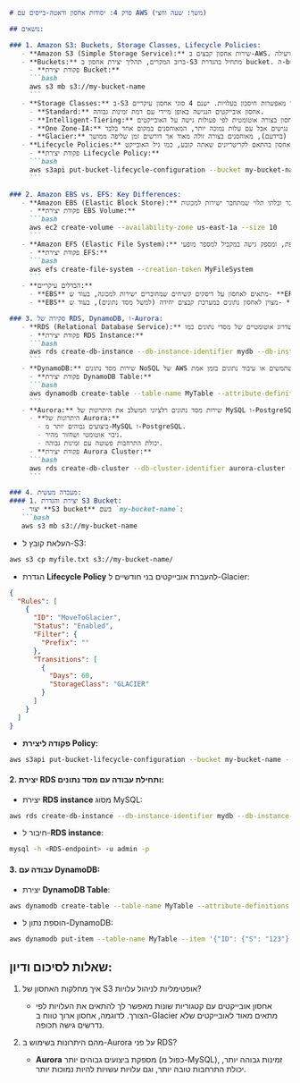 ```markdown
# פרק 4: יסודות אחסון ודאטה-בייסים עם AWS (משך: שעה וחצי)

## נושאים:

### 1. Amazon S3: Buckets, Storage Classes, Lifecycle Policies:
   - **Amazon S3 (Simple Storage Service):** שירות אחסון קבצים ב-AWS. הוא נועד לאחסן כמויות גדולות של נתונים באינטרנט, ומספק גישה נוחה ויעילה.
   - **Buckets:** ברוב המקרים, תהליך יצירת אחסון ב-S3 מתחיל בהגדרת bucket. ה-bucket הוא מיכל שבו מאוחסנים האובייקטים (קבצים) ב-S3.
     - **פקודת יצירת Bucket:**
     ```bash
     aws s3 mb s3://my-bucket-name
     ```
   - **Storage Classes:** ב-S3 ישנן מספר קטגוריות אחסון המיועדות לצרכים שונים, ובכך מאפשרות חיסכון בעלויות. ישנם 4 סוגי אחסון עיקריים:
     - **Standard:** אחסון אובייקטים הנגישה באופן מיידי עם רמת זמינות גבוהה.
     - **Intelligent-Tiering:** מתאם את סיווג האחסון בצורה אוטומטית לפי פעולות גישה על האובייקטים.
     - **One Zone-IA:** אחסון אובייקטים פחות נגישים אבל עם עלות נמוכה יותר, המאוחסנים במקום אחד בלבד.
     - **Glacier:** אחסון אובייקטים ארוך טווח (בוידעם), מאוחסנים בצורה זולה מאוד אך דורשים זמן שליפה ממושך.
   - **Lifecycle Policies:** אפשרות להגדיר חוקים אוטומטיים להעברת אובייקטים בין סוגי האחסון בהתאם לקריטריונים שאתה קובע, כמו גיל האובייקט.
     - **פקודת יצירת Lifecycle Policy:**
     ```bash
     aws s3api put-bucket-lifecycle-configuration --bucket my-bucket-name --lifecycle-configuration file://lifecycle.json
     ```

### 2. Amazon EBS vs. EFS: Key Differences:
   - **Amazon EBS (Elastic Block Store):** שירות דיסק קבוע המספק דיסק מחובר ובלתי תלוי שמתחבר ישירות למכונות EC2. אידיאלי לאחסון נתונים כמו מערכות קבצים, מסדי נתונים ואפליקציות.
     - **פקודת יצירת EBS Volume:**
     ```bash
     aws ec2 create-volume --availability-zone us-east-1a --size 10
     ```
   - **Amazon EFS (Elastic File System):** שירות אחסון קבצים המיועד לאפליקציות המשתמשות במערכת קבצים משותפת, ומספק גישה במקביל למספר מופעי EC2. מתאים במיוחד לסביבות שבהן נדרשת גישה משתפת לקבצים.
     - **פקודת יצירת EFS:**
     ```bash
     aws efs create-file-system --creation-token MyFileSystem
     ```
   - **הבדלים עיקריים:**
     - **EBS** מתאים לאחסון על דיסקים קשיחים שמחוברים ישירות למכונה, בעוד ש- **EFS** מתאים לשיתוף קבצים בין מכונות מרובות.
     - **EBS** מצוין לאחסון נתונים במערכת קבצים יחידה (למשל מסד נתונים), בעוד ש- **EFS** מצוין לאחסון קבצים משותפים.

### 3. סקירה של RDS, DynamoDB, ו-Aurora:
   - **RDS (Relational Database Service):** שירות המנהל מסדי נתונים רלציוניים ומספק התקנה, גיבוי ושדרוג אוטומטיים של מסדי נתונים כמו MySQL, PostgreSQL, Oracle, ועוד.
     - **פקודת יצירת RDS Instance:**
     ```bash
     aws rds create-db-instance --db-instance-identifier mydb --db-instance-class db.t3.micro --engine mysql --allocated-storage 20 --master-username admin --master-user-password mypassword
     ```
   - **DynamoDB:** שירות מסד נתונים NoSQL של AWS שמתמקד ביציבות, גמישות וביצועים גבוהים. מתאים מאוד לאחסון נתונים לא-רלציוניים, כמו נתוני משתמשים או עיבוד נתונים בזמן אמת.
     - **פקודת יצירת DynamoDB Table:**
     ```bash
     aws dynamodb create-table --table-name MyTable --attribute-definitions AttributeName=ID,AttributeType=S --key-schema AttributeName=ID,KeyType=HASH --provisioned-throughput ReadCapacityUnits=5,WriteCapacityUnits=5
     ```
   - **Aurora:** שירות מסד נתונים רלציוני המשלב את היתרונות של MySQL ו-PostgreSQL עם ביצועים גבוהים יותר ושכפול מבוזר מובנה.
     - **היתרונות של Aurora:**
       - ביצועים גבוהים יותר מ-MySQL ו-PostgreSQL.
       - גיבוי אוטומטי ושחזור מהיר.
       - יכולת התרחבות פשוטה עם זמינות גבוהה.
     - **פקודת יצירת Aurora Cluster:**
     ```bash
     aws rds create-db-cluster --db-cluster-identifier aurora-cluster --engine aurora-mysql --master-username admin --master-user-password mypassword
     ```

### 4. מעבדה מעשית:
#### 1. יצירת והגדרת S3 Bucket:
   - יצור **S3 bucket** בשם `my-bucket-name`:
   ```bash
   aws s3 mb s3://my-bucket-name
   ```
   - העלאת קובץ ל-S3:
   ```bash
   aws s3 cp myfile.txt s3://my-bucket-name/
   ```
   - הגדרת **Lifecycle Policy** להעברת אובייקטים בני חודשיים ל-Glacier:
   ```json
   {
     "Rules": [
       {
         "ID": "MoveToGlacier",
         "Status": "Enabled",
         "Filter": {
           "Prefix": ""
         },
         "Transitions": [
           {
             "Days": 60,
             "StorageClass": "GLACIER"
           }
         ]
       }
     ]
   }
   ```
   - **פקודה ליצירת Policy:**
   ```bash
   aws s3api put-bucket-lifecycle-configuration --bucket my-bucket-name --lifecycle-configuration file://lifecycle.json
   ```

#### 2. יצירת RDS ותחילת עבודה עם מסד נתונים:
   - יצירת **RDS instance** מסוג MySQL:
   ```bash
   aws rds create-db-instance --db-instance-identifier mydb --db-instance-class db.t3.micro --engine mysql --allocated-storage 20 --master-username admin --master-user-password mypassword
   ```
   - חיבור ל-**RDS instance**:
   ```bash
   mysql -h <RDS-endpoint> -u admin -p
   ```

#### 3. עבודה עם DynamoDB:
   - יצירת **DynamoDB Table**:
   ```bash
   aws dynamodb create-table --table-name MyTable --attribute-definitions AttributeName=ID,AttributeType=S --key-schema AttributeName=ID,KeyType=HASH --provisioned-throughput ReadCapacityUnits=5,WriteCapacityUnits=5
   ```
   - הוספת נתון ל-DynamoDB:
   ```bash
   aws dynamodb put-item --table-name MyTable --item '{"ID": {"S": "123"}, "Name": {"S": "Test User"}}'
   ```

## שאלות לסיכום ודיון:
1. איך מחלקות האחסון של S3 אופטימליות לניהול עלויות?
   - אחסון אובייקטים עם קטגוריות שונות מאפשר לך להתאים את העלויות לפי הצורך. לדוגמה, אחסון ארוך טווח ב-Glacier מתאים מאוד לאובייקטים שלא נדרשים גישה תכופה.
   
2. מהם היתרונות בשימוש ב-Aurora על פני RDS?
   - **Aurora** מספקת ביצועים גבוהים יותר (כפול מ-MySQL), זמינות גבוהה יותר, יכולת התרחבות טובה יותר, וגם עלויות עשויות להיות נמוכות יותר.
```
